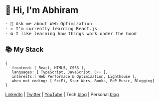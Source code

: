 # 👋 Hi, I'm Abhiram
<samp>
<p>
- 💬 Ask me about Web Optimization<br>
- ⚛ I’m currently learning React.js<br>
- ⚙ I like learning how things work under the hood
</p>
</samp>

## 📚 My Stack

```
{
   frontend: [ React, HTML5, CSS3 ],
   languages: [ TypeScript, JavaScript, C++ ],
   interests:[ Web Performace & Optimization, Lighthouse ],
   when not coding: [ SciFi, Star Wars, Books, PoP Music, Blogging]
}
```
[LinkedIn](https://linkedin.com/in/abhiramready) | [Twitter](https://twitter.com/abhiramready) | [YouTube](https://www.youtube.com/channel/UCsaSDDD5F1F774wzpSl0oDQ) | Tech [blog](https://matrixread.com/) | Personal [blog](https://lifeofram.medium.com/)
